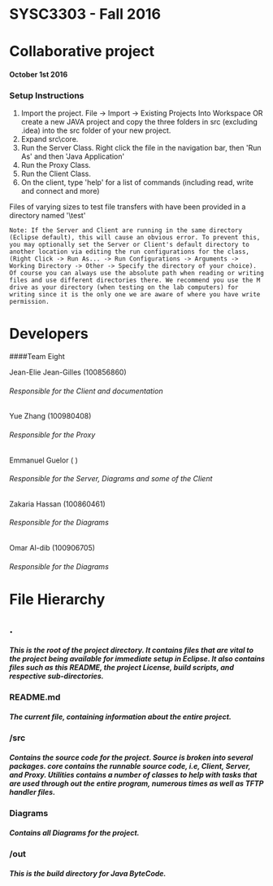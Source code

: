 # SYSC3303 - Fall 2016
# Collaborative project
#### October 1st 2016

### Setup Instructions
1. Import the project. File -> Import -> Existing Projects Into Workspace OR create a new JAVA project and copy the three folders in src (excluding .idea) into the src folder of your new project. 
2. Expand src\core\.
3. Run the Server Class. Right click the file in the navigation bar, then 'Run As' and then 'Java Application' 
4. Run the Proxy Class. 
5. Run the Client Class.
6. On the client, type 'help' for a list of commands (including read, write and connect and more)

Files of varying sizes to test file transfers with have been provided in a directory named '\test\'
	
	Note: If the Server and Client are running in the same directory (Eclipse default), this will cause an obvious error. To prevent this,
	you may optionally set the Server or Client's default directory to another location via editing the run configurations for the class,
	(Right Click -> Run As... -> Run Configurations -> Arguments -> Working Directory -> Other -> Specify the directory of your choice). Of course you can always use the absolute path when reading or writing files and use different directories there. We recommend you use the M drive as your directory (when testing on the lab computers) for writing since it is the only one we are aware of where you have write permission.
	

# Developers
####Team Eight

Jean-Elie Jean-Gilles	(100856860)
###### Responsible for the Client and documentation
Yue Zhang 				(100980408)
###### Responsible for the Proxy
Emmanuel Guelor 		( )
###### Responsible for the Server, Diagrams and some of the Client
Zakaria Hassan			(100860461)
###### Responsible for the Diagrams 
Omar Al-dib				(100906705)
###### Responsible for the Diagrams

# File Hierarchy
## .
##### This is the root of the project directory. It contains files that are vital to the project being available for immediate setup in Eclipse. It also contains files such as this README, the project License, build scripts, and respective sub-directories.
### README.md
##### The current file, containing information about the entire project.
### /src
##### Contains the source code for the project. Source is broken into several packages. core contains the runnable source code, i.e, Client, Server, and Proxy. Utilities contains a number of classes to help with tasks that are used through out the entire program, numerous times as well as TFTP handler files. 
### Diagrams
##### Contains all Diagrams for the project.
### /out
##### This is the build directory for Java ByteCode.

